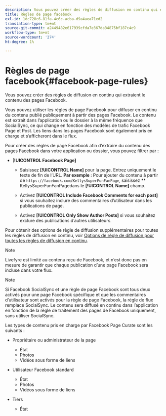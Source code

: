 ```yaml
---
description: Vous pouvez créer des règles de diffusion en continu qui extraient le contenu des pages Facebook.
title: Règles de page facebook
exl-id: 1dc728c6-81fa-4c6c-acba-d9a4aea71ed2
translation-type: tm+mt
source-git-commit: a2449482e617939cfda7e367da34875bf187c4c9
workflow-type: tm+mt
source-wordcount: '274'
ht-degree: 1%

---
```


# Règles de page facebook{#facebook-page-rules}

Vous pouvez créer des règles de diffusion en continu qui extraient le contenu des pages Facebook.

Vous pouvez utiliser les règles de page Facebook pour diffuser en continu du contenu publié publiquement à partir des pages Facebook. Le contenu est extrait dans l’application ou le dossier à la même fréquence que SocialSync, ce qui change en fonction des modèles de trafic Facebook Page et Post. Les liens dans les pages Facebook sont également pris en charge et s’afficheront dans le flux.

Pour créer des règles de page Facebook afin d’extraire du contenu des pages Facebook dans votre application ou dossier, vous pouvez filtrer par :

* **[!UICONTROL Facebook Page]**

   * Saisissez **[!UICONTROL Name]** pour la page. Entrez uniquement le texte de fin de l’URL. **Par exemple :** Pour ajouter du contenu à partir de  `https://facebook.com/KellysSuperFunFanPage`, saisissez  ** KellysSuperFunFanPagedans le  **[!UICONTROL Name]** champ.

   * Activez **[!UICONTROL Include Facebook Comments for each post]** si vous souhaitez inclure des commentaires d’utilisateur dans les publications de page.
   * Activez **[!UICONTROL Only Show Author Posts]** si vous souhaitez exclure des publications d’autres utilisateurs.

Pour obtenir des options de règle de diffusion supplémentaires pour toutes les règles de diffusion en continu, voir [Options de règle de diffusion pour toutes les règles de diffusion en continu](../c-streams/c-stream-rule-options-for-all-stream-rules.md#c_stream_rule_options_for_all_stream_rules).

>[!NOTE]
>
>Livefyre est limité au contenu reçu de Facebook, et n’est donc pas en mesure de garantir que chaque publication d’une page Facebook sera incluse dans votre flux.

>[!NOTE]
>
>Si Facebook SocialSync et une règle de page Facebook sont tous deux activés pour une page Facebook spécifique et que les commentaires d’utilisateur sont activés pour la règle de page Facebook, la règle de flux remplace SocialSync. Le contenu sera diffusé en continu dans l’application en fonction de la règle de traitement des pages de Facebook uniquement, sans utiliser SocialSync.

Les types de contenu pris en charge par Facebook Page Curate sont les suivants :

* Propriétaire ou administrateur de la page

   * État
   * Photos
   * Vidéos sous forme de liens

* Utilisateur Facebook standard

   * État
   * Photos
   * Vidéos sous forme de liens

* Tiers

   * État
